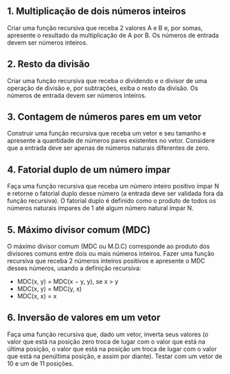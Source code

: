 ## 1. Multiplicação de dois números inteiros

Criar uma função recursiva que receba 2 valores A e B e, por somas, apresente o resultado da multiplicação de A por B. Os números de entrada devem ser números inteiros.

## 2. Resto da divisão

Criar uma função recursiva que receba o dividendo e o divisor de uma operação de divisão e, por subtrações, exiba o resto da divisão. Os números de entrada devem ser números inteiros.

## 3. Contagem de números pares em um vetor

Construir uma função recursiva que receba um vetor e seu tamanho e apresente a quantidade de números pares existentes no vetor. Considere que a entrada deve ser apenas de números naturais diferentes de zero.

## 4. Fatorial duplo de um número ímpar

Faça uma função recursiva que receba um número inteiro positivo ímpar N e retorne o fatorial duplo desse número (a entrada deve ser validada fora da função recursiva). O fatorial duplo é definido como o produto de todos os números naturais ímpares de 1 até algum número natural ímpar N.

## 5. Máximo divisor comum (MDC)

O máximo divisor comum (MDC ou M.D.C) corresponde ao produto dos divisores comuns entre dois ou mais números inteiros. Fazer uma função recursiva que receba 2 números inteiros positivos e apresente o MDC desses números, usando a definição recursiva:

- MDC(x, y) = MDC(x − y, y), se x > y
- MDC(x, y) = MDC(y, x)
- MDC(x, x) = x

## 6. Inversão de valores em um vetor

Faça uma função recursiva que, dado um vetor, inverta seus valores (o valor que está na posição zero troca de lugar com o valor que está na última posição, o valor que está na posição um troca de lugar com o valor que está na penúltima posição, e assim por diante). Testar com um vetor de 10 e um de 11 posições.
